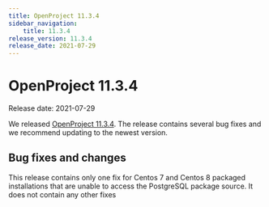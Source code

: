 ```yaml
---
title: OpenProject 11.3.4
sidebar_navigation:
    title: 11.3.4
release_version: 11.3.4
release_date: 2021-07-29
---
```


# OpenProject 11.3.4

Release date: 2021-07-29

We released [OpenProject 11.3.4](https://community.openproject.org/versions/1488).
The release contains several bug fixes and we recommend updating to the newest version.

<!--more-->
## Bug fixes and changes

This release contains only one fix for Centos 7 and Centos 8 packaged installations that are unable to access the PostgreSQL package source.
It does not contain any other fixes
